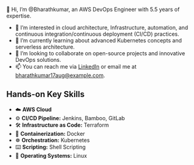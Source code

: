 👋 Hi, I’m @Bharathkumar, an AWS DevOps Engineer with 5.5 years of expertise.

- 👀 I’m interested in cloud architecture, Infrastructure, automation, and continuous integration/continuous deployment (CI/CD) practices.
- 🌱 I’m currently learning about advanced Kubernetes concepts and serverless architecture.
- 💞️ I’m looking to collaborate on open-source projects and innovative DevOps solutions.
- 📫 You can reach me via [LinkedIn](https://www.linkedin.com/in/bharathkumar-pakala/) or email me at bharathkumar17aug@example.com.

## Hands-on Key Skills
- ☁️ **AWS Cloud**
- ⚙️ **CI/CD Pipeline:** Jenkins, Bamboo, GitLab
- 🛠️ **Infrastructure as Code:** Terraform
- 🐳 **Containerization:** Docker
- ☸️ **Orchestration:** Kubernetes
- ⌨️ **Scripting:** Shell Scripting
- 🐧 **Operating Systems:** Linux

<!---
bharaths17/bharaths17 is a ✨ special ✨ repository because its `README.md` (this file) appears on your GitHub profile.
You can click the Preview link to take a look at your changes.
--->

